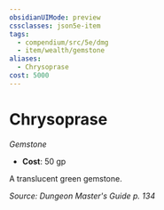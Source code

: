 ```yaml
---
obsidianUIMode: preview
cssclasses: json5e-item
tags:
  - compendium/src/5e/dmg
  - item/wealth/gemstone
aliases:
  - Chrysoprase
cost: 5000
---
```

# Chrysoprase
*Gemstone*  

- **Cost**: 50 gp

A translucent green gemstone.

*Source: Dungeon Master's Guide p. 134*
